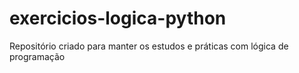 # exercicios-logica-python
Repositório criado para manter os estudos e práticas com lógica de programação
